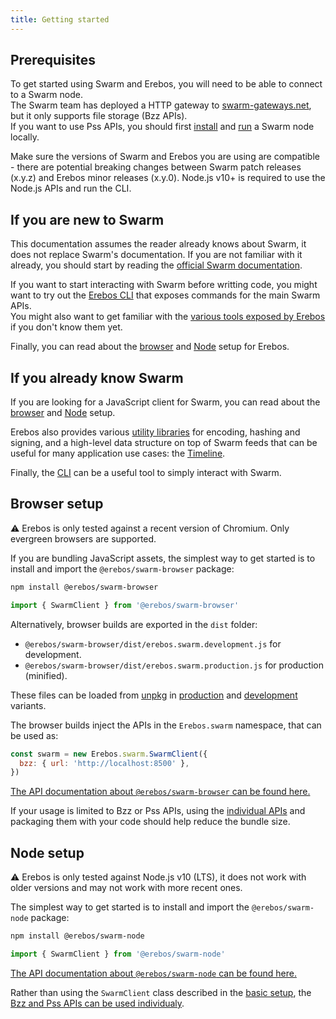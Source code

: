 ```yaml
---
title: Getting started
---
```


## Prerequisites

To get started using Swarm and Erebos, you will need to be able to connect to a Swarm node.\
The Swarm team has deployed a HTTP gateway to [swarm-gateways.net](https://swarm-gateways.net/), but it only supports file storage (Bzz APIs).\
If you want to use Pss APIs, you should first [install](https://swarm-guide.readthedocs.io/en/latest/node_operator.html#installation-and-updates) and [run](https://swarm-guide.readthedocs.io/en/latest/node_operator.html#running-the-swarm-go-client) a Swarm node locally.

Make sure the versions of Swarm and Erebos you are using are compatible - there are potential breaking changes between Swarm patch releases (x.y.z) and Erebos minor releases (x.y.0).
Node.js v10+ is required to use the Node.js APIs and run the CLI.

## If you are new to Swarm

This documentation assumes the reader already knows about Swarm, it does not replace Swarm's documentation. If you are not familiar with it already, you should start by reading the [official Swarm documentation](https://swarm-guide.readthedocs.io/en/latest/).

If you want to start interacting with Swarm before writting code, you might want to try out the [Erebos CLI](cli.md) that exposes commands for the main Swarm APIs.\
You might also want to get familiar with the [various tools exposed by Erebos](introduction.md) if you don't know them yet.

Finally, you can read about the [browser](#browser-setup) and [Node](#node-setup) setup for Erebos.

## If you already know Swarm

If you are looking for a JavaScript client for Swarm, you can read about the [browser](#browser-setup) and [Node](#node-setup) setup.

Erebos also provides various [utility libraries](introduction.md#utility-packages) for encoding, hashing and signing, and a high-level data structure on top of Swarm feeds that can be useful for many application use cases: the [Timeline](timeline-spec.md).

Finally, the [CLI](cli.md) can be a useful tool to simply interact with Swarm.

## Browser setup

⚠️ Erebos is only tested against a recent version of Chromium. Only evergreen browsers are supported.

If you are bundling JavaScript assets, the simplest way to get started is to install and import the `@erebos/swarm-browser` package:

```sh
npm install @erebos/swarm-browser
```

```javascript
import { SwarmClient } from '@erebos/swarm-browser'
```

Alternatively, browser builds are exported in the `dist` folder:

- `@erebos/swarm-browser/dist/erebos.swarm.development.js` for development.
- `@erebos/swarm-browser/dist/erebos.swarm.production.js` for production (minified).

These files can be loaded from [unpkg](https://unpkg.com) in [production](https://unpkg.com/@erebos/swarm-browser/dist/erebos.swarm.production.js) and [development](https://unpkg.com/@erebos/swarm-browser/dist/erebos.swarm.development.js) variants.

The browser builds inject the APIs in the `Erebos.swarm` namespace, that can be used as:

```javascript
const swarm = new Erebos.swarm.SwarmClient({
  bzz: { url: 'http://localhost:8500' },
})
```

[The API documentation about `@erebos/swarm-browser` can be found here.](swarm-client.md)

If your usage is limited to Bzz or Pss APIs, using the [individual APIs](individual-apis.md) and packaging them with your code should help reduce the bundle size.

## Node setup

⚠️ Erebos is only tested against Node.js v10 (LTS), it does not work with older versions and may not work with more recent ones.

The simplest way to get started is to install and import the `@erebos/swarm-node` package:

```sh
npm install @erebos/swarm-node
```

```javascript
import { SwarmClient } from '@erebos/swarm-node'
```

[The API documentation about `@erebos/swarm-node` can be found here.](swarm-client.md)

Rather than using the `SwarmClient` class described in the [basic setup](#basic-node-setup), the [Bzz and Pss APIs can be used individualy](individual-apis.md).
